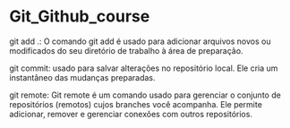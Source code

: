 # Git_Github_course

git add .: O comando git add é usado para adicionar arquivos novos ou modificados do seu diretório de trabalho à área de preparação.

git commit: usado para salvar alterações no repositório local. Ele cria um instantâneo das mudanças preparadas.

git remote: Git remote é um comando usado para gerenciar o conjunto de repositórios (remotos) cujos branches você acompanha. Ele permite adicionar, remover e gerenciar conexões com outros repositórios.